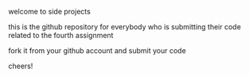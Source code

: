welcome to side projects

this is the github repository for everybody who is submitting their code related to the fourth assignment

fork it from your github account and submit your code

cheers!
